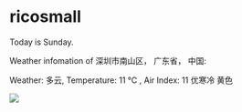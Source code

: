 # ricosmall

Today is Sunday.

Weather infomation of 深圳市南山区， 广东省， 中国: 

Weather: 多云, Temperature: 11 ℃ , Air Index: 11 优寒冷 黄色

<img src="https://github-readme-stats.vercel.app/api?username=ricosmall&show_icons=true" />
